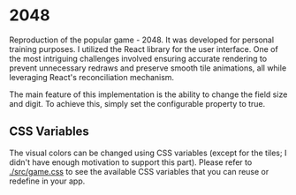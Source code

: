# 2048
Reproduction of the popular game - 2048. It was developed for personal training purposes. I utilized the React library for the user interface. One of the most intriguing challenges involved ensuring accurate rendering to prevent unnecessary redraws and preserve smooth tile animations, all while leveraging React's reconciliation mechanism.

The main feature of this implementation is the ability to change the field size and digit. To achieve this, simply set the configurable property to true.

## CSS Variables
The visual colors can be changed using CSS variables (except for the tiles; I didn't have enough motivation to support this part). Please refer to [./src/game.css](./src/game.css) to see the available CSS variables that you can reuse or redefine in your app.
